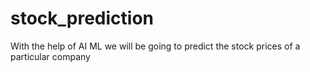 # stock_prediction
With the help of AI ML we will be going to predict the stock prices of a particular company
